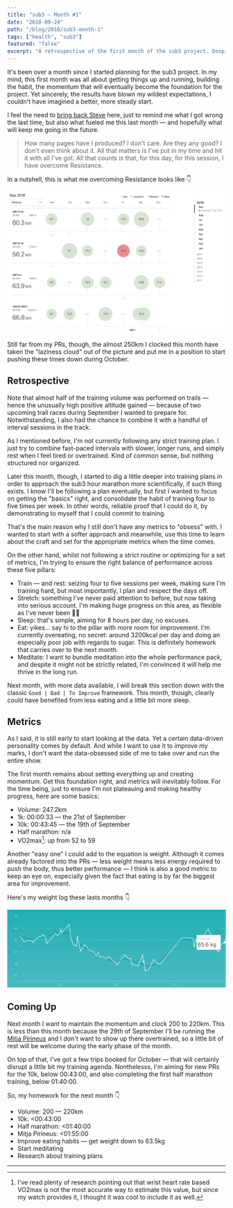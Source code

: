 ```yaml
---
title: "sub3 — Month #1"
date: "2018-09-24"
path: "/blog/2018/sub3-month-1"
tags: ["health", "sub3"]
featured: "false"
excerpt: "A retrospective of the first month of the sub3 project. Despite it got off to a solid start, challenges around maintaining volume while pushing times and PRs down, still remain."
---
```


It's been over a month since I started planning for the sub3 project. In my mind, this first month was all about getting things up and running, building the habit, the momentum that will eventually become the foundation for the project. Yet sincerely, the results have blown my wildest expectations, I couldn't have imagined a better, more steady start.

I feel the need to [bring back Steve](/blog/2018/book-war-art) here, just to remind me what I got wrong the last time, but also what fueled me this last month — and hopefully what will keep me going in the future.

> How many pages have I produced? I don't care. Are they any good? I don't even think about it. All that matters is I've put in my time and hit it with all I've got. All that counts is that, for this day, for this session, I have overcome Resistance.

In a nutshell, this is what me overcoming Resistance looks like 👇

![Training log — Month #1](./training-log-month-1.jpg "Training log for the first month of sub3")

Still far from my PRs, though, the almost 250km I clocked this month have taken the "laziness cloud" out of the picture and put me in a position to start pushing these times down during October.


## Retrospective
Note that almost half of the training volume was performed on trails — hence the unusually high positive altitude gained — because of two upcoming trail races during September I wanted to prepare for. Notwithstanding, I also had the chance to combine it with a handful of interval sessions in the track.

As I mentioned before, I'm not currently following any strict training plan. I just try to combine fast-paced intervals with slower, longer runs, and simply rest when I feel tired or overtrained. Kind of common sense, but nothing structured nor organized.

Later this month, though, I started to dig a little deeper into training plans in order to approach the sub3 hour marathon more scientifically, if such thing exists. I know I'll be following a plan eventually, but first I wanted to focus on getting the "basics" right, and consolidate the habit of training four to five times per week. In other words, reliable proof that I could do it, by demonstrating to myself that I could commit to training.

That's the main reason why I still don't have any metrics to "obsess" with. I wanted to start with a softer approach and meanwhile, use this time to learn about the craft and set for the appropriate metrics when the time comes.

On the other hand, whilst not following a strict routine or optimizing for a set of metrics, I'm trying to ensure the right balance of performance across these five pillars:

* Train — and rest: seizing four to five sessions per week, making sure I'm training hard, but most importantly, I plan and respect the days off.
* Stretch: something I've never paid attention to before, but now taking into serious account. I'm making huge progress on this area, as flexible as I've never been 🤸‍♂️
* Sleep: that's simple, aiming for 8 hours per day, no excuses.
* Eat: yikes... say hi to the pillar with more room for improvement. I'm currently overeating, no secret: around 3200kcal per day and doing an especially poor job with regards to sugar. This is definitely homework that carries over to the next month.
* Meditate: I want to bundle meditation into the whole performance pack, and despite it might not be strictly related, I'm convinced it will help me thrive in the long run.

Next month, with more data available, I will break this section down with the classic `Good | Bad | To Improve` framework. This month, though, clearly could have benefited from less eating and a little bit more sleep.


## Metrics
As I said, it is still early to start looking at the data. Yet a certain data-driven personality comes by default. And while I want to use it to improve my marks, I don't want the data-obsessed side of me to take over and run the entire show.

The first month remains about setting everything up and creating momentum. Get this foundation right, and metrics will inevitably follow. For the time being, just to ensure I'm not plateauing and making healthy progress, here are some basics:

* Volume: 247.2km
* 1k: 00:00:33 — the 21st of September
* 10k: 00:43:45 — the 19th of September
* Half marathon: n/a
* VO2max[^1]: up from 52 to 59

Another "easy one" I could add to the equation is weight. Although it comes already factored into the PRs — less weight means less energy required to push the body, thus better performance — I think is also a good metric to keep an eye on, especially given the fact that eating is by far the biggest area for improvement.

Here's my weight log these lasts months 👇

![Weight log — Month #1](./weight-log-month-1.jpg "Weight log for the first month of sub3")


## Coming Up
Next month I want to maintain the momentum and clock 200 to 220km. This is less than this month because the 29th of September I'll be running the [Mitja Pirineus](http://ultrapirineu.com/en/mitja) and I don't want to show up there overtrained, so a little bit of rest will be welcome during the early phase of the month.

On top of that, I've got a few trips booked for October — that will certainly disrupt a little bit my training agenda. Nonthelesss, I'm aiming for new PRs for the 10k, below 00:43:00, and also completing the first half marathon training, below 01:40:00.

So, my homework for the next month 👇

* Volume: 200 — 220km
* 10k: <00:43:00
* Half marathon: <01:40:00
* Mitja Pirineus: <01:55:00
* Improve eating habits — get weight down to 63.5kg
* Start meditating
* Research about training plans

---
[^1]: I've read plenty of research pointing out that wrist heart rate based VO2max is not the most accurate way to estimate this value, but since my watch provides it, I thought it was cool to include it as well.